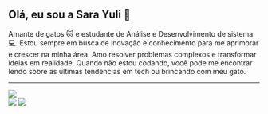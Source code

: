 ## Olá, eu sou a Sara Yuli 👋

Amante de gatos 🐱 e estudante de Análise e Desenvolvimento de sistema 💻.
Estou sempre em busca de inovação e conhecimento para me aprimorar e crescer na minha área. Amo resolver problemas complexos e transformar ideias em realidade. Quando não estou codando, você pode me encontrar lendo sobre as últimas tendências em tech ou brincando com meu gato. 

<hr>
  
<div>
<a href= "https://www.linkedin.com/in/sara-yuli-balieiro-4669211bb/" target= "_blank"><img src= "https://img.shields.io/badge/LinkedIn-0077B5?style=for-the-badge&logo=linkedin&logoColor=white" target= "_blank"></a></div>
<a href= "sarayuli@gmail.com" target= "_blank" ><img src= "https://img.shields.io/badge/Gmail-D14836?style=for-the-badge&logo=gmail&logoColor=white" target= "_blank"></a></div>
<a href= "(https://discord.com/channels/@me)" target= "_blank"><img src= "https://img.shields.io/badge/Discord-7289DA?style=for-the-badge&logo=discord&logoColor=white" target= "_blank"></a>


<!--
**SaraYuli/SaraYuli** is a ✨ _special_ ✨ repository because its `README.md` (this file) appears on your GitHub profile.

Here are some ideas to get you started:

- 🔭 I’m currently working on ...
- 🌱 I’m currently learning ...
- 👯 I’m looking to collaborate on ...
- 🤔 I’m looking for help with ...
- 💬 Ask me about ...
- 📫 How to reach me: ...
- 😄 Pronouns: ...
- ⚡ Fun fact: ...
-->
